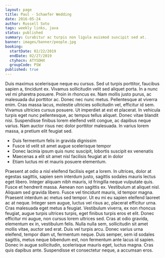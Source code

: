 ```yaml
---
layout: page
title: Paul - Schaefer Wedding
date: 2016-05-24
author: Russell Soto
tags: weekly links, java
status: published
summary: Curabitur ac turpis non ligula euismod suscipit sed at.
banner: images/banner/people.jpg
booking:
  startDate: 02/22/2019
  endDate: 02/27/2019
  ctyhocn: ATYSDHX
  groupCode: PSW
published: true
---
```

Duis maximus scelerisque neque eu cursus. Sed ut turpis porttitor, faucibus sapien a, tincidunt ex. Vivamus sollicitudin velit sed aliquet porta. In a nunc vel mi pharetra posuere. Proin in rhoncus ex. Nam mollis justo purus, ac malesuada dui porttitor ac. Donec nec nunc metus.
Pellentesque at viverra enim. Cras massa lacus, molestie ultricies sollicitudin vel, efficitur id sem. Vivamus ultricies cursus posuere. Ut imperdiet at est et placerat. In vehicula turpis eget nunc pellentesque, ac tempus tellus aliquet. Donec vitae blandit nisi. Suspendisse finibus lorem eleifend velit congue, ac dapibus neque varius. Nam auctor risus nec dolor porttitor malesuada. In varius lorem massa, a pretium elit feugiat sed.

* Duis fermentum felis in gravida dignissim
* Fusce id velit sit amet augue scelerisque tempor
* Donec lacinia ipsum quis nunc suscipit, lobortis suscipit ex venenatis
* Maecenas a elit sit amet nisl facilisis feugiat at in dolor
* Etiam luctus mi et mauris posuere elementum.

Praesent at odio a nisl eleifend facilisis eget a lorem. In ultrices, dolor at egestas sagittis, sapien sem interdum justo, sagittis sodales mauris lectus eget libero. Integer aliquam nibh mauris, id fringilla neque vulputate quis. Fusce et hendrerit massa. Aenean non sagittis ex. Vestibulum at aliquet nisl. Aliquam sed gravida libero.
Fusce vel tincidunt mauris, id tempor magna. Praesent interdum ac metus sed tempor. Ut eu mi eu sapien eleifend laoreet ac at neque. Integer sem augue, luctus vel risus ac, placerat efficitur urna. Cras malesuada eget metus a feugiat. Vestibulum viverra, ex non rhoncus feugiat, augue turpis ultrices turpis, eget finibus turpis eros et elit. Donec efficitur mi augue, non cursus lorem ultrices sed. Cras at odio gravida, elementum ex in, vestibulum felis. Nulla nulla sem, sollicitudin sit amet mollis vitae, auctor sed erat. Duis vel turpis arcu. Donec varius urna eleifend, tempor diam ut, fermentum neque. Duis semper, sem id sodales sagittis, metus neque bibendum est, non fermentum ante lacus id sapien. Donec in augue sollicitudin, scelerisque mauris eget, luctus magna. Cras quis dapibus ante. Suspendisse et consectetur neque, a accumsan eros.

